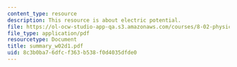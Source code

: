 ```yaml
---
content_type: resource
description: This resource is about electric potential.
file: https://ol-ocw-studio-app-qa.s3.amazonaws.com/courses/8-02-physics-ii-electricity-and-magnetism-spring-2007/8c3b0ba76dfcf363b538f0d4035dfde0_summary_w02d1.pdf
file_type: application/pdf
resourcetype: Document
title: summary_w02d1.pdf
uid: 8c3b0ba7-6dfc-f363-b538-f0d4035dfde0
---
```

